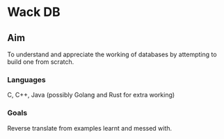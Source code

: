 # Wack DB

## Aim 
To understand and appreciate the working of databases by attempting to build one from scratch.

### Languages 
C, C++, Java (possibly Golang and Rust for extra working) 

### Goals 
Reverse translate from examples learnt and messed with.
